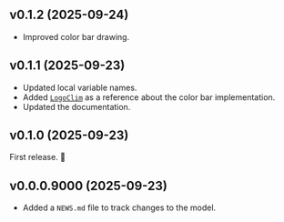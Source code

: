 ## v0.1.2 (2025-09-24)

- Improved color bar drawing.

## v0.1.1 (2025-09-23)

- Updated local variable names.
- Added [`LogoClim`](https://github.com/sustentarea/logoclim) as a reference about the color bar implementation.
- Updated the documentation.

## v0.1.0 (2025-09-23)

First release. 🎉

## v0.0.0.9000 (2025-09-23)

- Added a `NEWS.md` file to track changes to the model.
